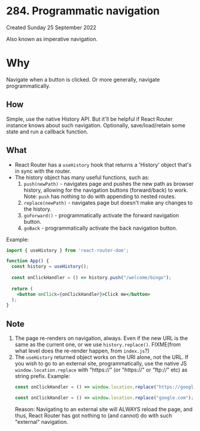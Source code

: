 # 284. Programmatic navigation
Created Sunday 25 September 2022

Also known as imperative navigation.

# Why
Navigate when a button is clicked. Or more generally, navigate programmatically.


## How
Simple, use the native History API.
But it'll be helpful if React Router instance knows about such navigation.
Optionally, save/load/retain some state and run a callback function.


## What
- React Router has a `useHistory` hook that returns a 'History' object that's in sync with the router.
- The history object has many useful functions, such as:
	1. `push(newPath)` - navigates page and pushes the new path as browser history, allowing for the navigation buttons (forward/back) to work. Note: `push` has nothing to do with appending to nested routes.
	2. `replace(newPath)` - navigates page but doesn't make any changes to the history.
	3. `goForward()` - programmatically activate the forward navigation button.
	4. `goBack` - programmatically activate the back navigation button.

Example:
```jsx
import { useHistory } from 'react-router-dom';

function App() {
  const history = useHistory();
  
  const onClickHandler = () => history.push("/welcome/bingo");
  
  return (
    <button onClick={onClickHandler}>Click me</button>
  );
}
```

## Note
1. The page re-renders on navigation, always. Even if the new URL is the same as the current one, or we use `history.replace()`. FIXME(from what level does the re-render happen, from `index.js`?)
2. The `useHistory` returned object works on the URI alone, not the URL. If you wish to go to an external site, programmatically, use the native JS `window.location.replace` with "https://" (or "https://" or "ftp://" etc) as string prefix.
	Example:
	```jsx
	const onClickHandler = () => window.location.replace("https://google.com"); // works
	
	const onClickHandler = () => window.location.replace("google.com"); // won't work, will change URI only
	```
	Reason: Navigating to an external site will ALWAYS reload the page, and thus, React Router has got nothing to (and cannot) do with such "external" navigation.
